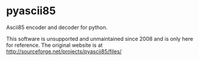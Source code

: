 # pyascii85

Ascii85 encoder and decoder for python.

This software is unsupported and unmaintained since 2008 and is only here
for reference. The original website is at <http://sourceforge.net/projects/pyascii85/files/>
